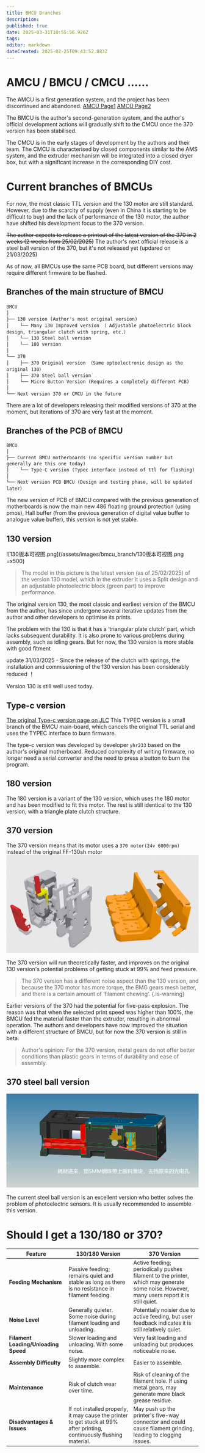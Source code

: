 ```yaml
---
title: BMCU Branches
description: 
published: true
date: 2025-03-31T10:55:56.926Z
tags: 
editor: markdown
dateCreated: 2025-02-25T09:43:52.883Z
---
```


# AMCU / BMCU / CMCU ......
The AMCU is a first generation system, and the project has been discontinued and abandoned.
[AMCU Page1](https://oshwhub.com/an_ye/ams-amcu)
[AMCU Page2](https://github.com/applenana/AP-AMS)



The BMCU is the author's second-generation system, and the author's official development actions will gradually shift to the CMCU once the 370 version has been stabilised.

The CMCU is in the early stages of development by the authors and their team. The CMCU is characterised by closed components similar to the AMS system, and the extruder mechanism will be integrated into a closed dryer box, but with a significant increase in the corresponding DIY cost.


# Current branches of BMCUs
For now, the most classic TTL version and the 130 motor are still standard.
However, due to the scarcity of supply (even in China it is starting to be difficult to buy) and the lack of performance of the 130 motor, the author have shifted his development focus to the 370 version.

~~The author expects to release a printout of the latest version of the 370 in 2 weeks (2 weeks from 25/02/2025)~~
The author's next official release is a steel ball version of the 370, but it's not released yet (updared on 21/03/2025)

As of now, all BMCUs use the same PCB board, but different versions may require different firmware to be flashed.

## Branches of the main structure of BMCU

```
BMCU
│
├── 130 version (Author's most original version)
│    └── Many 130 Improved version （ Adjustable photoelectric block design, triangular clutch with spring, etc.）
│    └── 130 Steel ball version
│    └── 180 version
│
└── 370
│    ├── 370 Original version （Same optoelectronic design as the original 130）
│    ├── 370 Steel ball version
│    └── Micro Button Version (Requires a completely different PCB)
│
└── Next version 370 or CMCU in the future
```
There are a lot of developers releasing their modified versions of 370 at the moment, but iterations of 370 are very fast at the moment.

## Branches of the PCB of BMCU
```
BMCU
│
├── Current BMCU motherboards (no specific version number but generally are this one today)
│    └── Type-C version (Typec interface instead of ttl for flashing)
│
└── Next version PCB BMCU (Design and testing phase, will be updated later）

```
The new version of PCB of BMCU compared with the previous generation of motherboards is now the main new 486 floating ground protection (using pmos), Hall buffer (from the previous generation of digital value buffer to analogue value buffer), this version is not yet stable.




## 130 version
![130版本可视图.png](/assets/images/bmcu_branch/130版本可视图.png =x500)
> The model in this picture is the latest version (as of 25/02/2025) of the version 130 model, which in the extruder it uses a Split design and an adjustable photoelectric block (green part) to improve performance.

The original version 130, the most classic and earliest version of the BMCU from the author, has since undergone several iterative updates from the author and other developers to optimise its prints.

The problem with the 130 is that it has a ‘triangular plate clutch’ part, which lacks subsequent durability. It is also prone to various problems during assembly, such as idling gears. But for now, the 130 version is more stable with good fitment

update 31/03/2025 - Since the release of the clutch with springs, the installation and commissioning of the 130 version has been considerably reduced ！

Version 130 is still well used today.

## Type-c version
[The original Type-c version page on JLC](https://oshwhub.com/bilibili233/bmcu0000)
This TYPEC version is a small branch of the BMCU main-board, which cancels the original TTL serial and uses the TYPEC interface to burn firmware.

The type-c version was developed by developer `yhr233` based on the author's original motherboard. Reduced complexity of writing firmware, no longer need a serial converter and the need to press a button to burn the program.

## 180 version
The 180 version is a variant of the 130 version, which uses the 180 motor and has been modified to fit this motor. The rest is still identical to the 130 version, with a triangle plate clutch structure.

## 370 version
The 370 version means that its motor uses a `370 motor(24v 6000rpm)` instead of the original FF-130sh motor
![370版本可视图2.png](/assets/images/bmcu_branch/370版本可视图2.png)
  
The 370 version will run theoretically faster, and improves on the original 130 version's potential problems of getting stuck at 99% and feed pressure.
> The 370 version has a different noise aspect than the 130 version, and because the 370 motor has more torque, the BMG gears mesh better, and there is a certain amount of ‘filament chewing’.
{.is-warning}

  
Earlier versions of the 370 had the potential for five-pass explosion. The reason was that when the selected print speed was higher than 100%, the BMCU fed the material faster than the extruder, resulting in abnormal operation. The authors and developers have now improved the situation with a different structure of BMCU, but for now the 370 version is still in beta.

> Author's opinion: For the 370 version, metal gears do not offer better conditions than plastic gears in terms of durability and ease of assembly.

## 370 steel ball version
![bmcu_steel_ball_version.png](/assets/images/bmcu_branch/bmcu_steel_ball_version.png)

The current steel ball version is an excellent version who better solves the problem of photoelectric sensors. It is usually recommended to assemble this version.

# Should I get a 130/180 or 370?


| Feature              | 130/180 Version                           | 370 Version                               |
|----------------------|---------------------------------|----------------------------------|
| **Feeding Mechanism** | Passive feeding; remains quiet and stable as long as there is no resistance in filament feeding. | Active feeding; periodically pushes filament to the printer, which may generate some noise. However, many users report it is still quiet. |
| **Noise Level**       | Generally quieter. Some noise during filament loading and unloading. | Potentially noisier due to active feeding, but user feedback indicates it is still relatively quiet. |
| **Filament Loading/Unloading Speed** | Slower loading and unloading. With some noise. | Very fast loading and unloading but produces noticeable noise. |
| **Assembly Difficulty** | Slightly more complex to assemble. | Easier to assemble. |
| **Maintenance** | Risk of clutch wear over time. | Risk of cleaning of the filament hole. If using metal gears, may generate more black grease residue. |
| **Disadvantages & Issues** | If not installed properly, it may cause the printer to get stuck at 99% after printing, continuously flushing material. | May push up the printer's five-way connector and could cause filament grinding, leading to clogging issues. |
